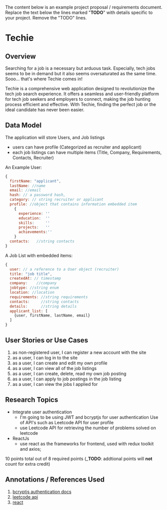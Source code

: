 The content below is an example project proposal / requirements document. Replace the text below the lines marked "__TODO__" with details specific to your project. Remove the "TODO" lines.

# Techie

## Overview

Searching for a job is a necessary but arduous task. Especially, tech jobs seems to be in demand but it also seems oversaturated as the same time. Sooo... that's where Techie comes in! 

Techie is a comprehensive web application designed to revolutionize the tech job search experience. It offers a seamless and user-friendly platform for tech job seekers and employers to connect, making the job hunting process efficient and effective. With Techie, finding the perfect job or the ideal candidate has never been easier.

## Data Model
The application will store Users, and Job listings

* users can have profile (Categorized as recruiter and applicant)
* each job listings can have multiple items (Title, Company, Requirements, Contacts, Recruiter)

An Example User:

```javascript
{
  firstName: "applicant",
  lastName: //name
  email: //email
  hash: // a password hash,
  category: // string recruiter or applicant
  profile: //object that contains information embedded item
    {
      experience: ''
      education:  ''
      skills:     ''
      projects:   ''
      achievements:''
    }
  contacts:   //string contacts
}
```

A Job List with embedded items:

```javascript
{
  user: // a reference to a User object (recruiter)
  title: "job title",
  createdAt: // timestamp
  company:    //company
  jobtype: //string enum
  location: //location
  requirements: //string requirements
  contacts:     //string contacts
  details:      //string details
  applicant_list: [
    {user, firstName, lastName, email}
  ]
}
```

## User Stories or Use Cases

1. as non-registered user, I can register a new account with the site
2. as a user, I can log in to the site
3. as a user, I can create and edit my own profile
4. as a user, I can view all of the job listings
5. as a user, I can create, delete, read my own job posting
6. as a user, I can apply to job postings in the job listing
7. as a user, I can view the jobs I applied for


## Research Topics

* Integrate user authentication
    * I'm going to be using JWT and bcryptjs for user authentication
   Use of API's such as Leetcode API for user profile
    * use Leetcode API for retrieving the number of problems solved on leetcode
* ReactJs 
    * use react as the frameworks for frontend, used with redux toolkit and axios;

10 points total out of 8 required points (___TODO__: addtional points will __not__ count for extra credit)

## Annotations / References Used

1. [bcryptjs authentication docs](https://github.com/dcodeIO/bcrypt.js) 
2. [leetcode api](https://leetcode-api-faisalshohag.vercel.app/) 
3. [react](https://legacy.reactjs.org/docs/getting-started.html)
